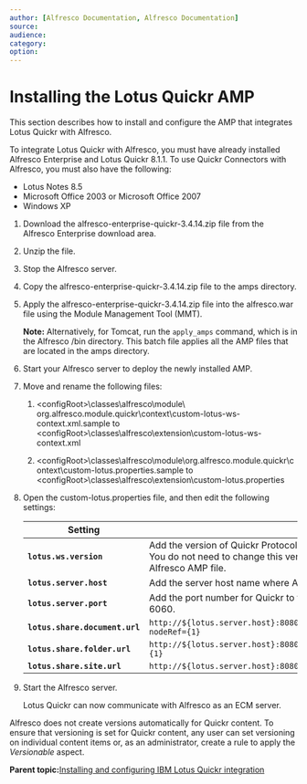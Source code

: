 ```yaml
---
author: [Alfresco Documentation, Alfresco Documentation]
source: 
audience: 
category: 
option: 
---
```


# Installing the Lotus Quickr AMP

This section describes how to install and configure the AMP that integrates Lotus Quickr with Alfresco.

To integrate Lotus Quickr with Alfresco, you must have already installed Alfresco Enterprise and Lotus Quickr 8.1.1. To use Quickr Connectors with Alfresco, you must also have the following:

-   Lotus Notes 8.5
-   Microsoft Office 2003 or Microsoft Office 2007
-   Windows XP

1.  Download the alfresco-enterprise-quickr-3.4.14.zip file from the Alfresco Enterprise download area.

2.  Unzip the file.

3.  Stop the Alfresco server.

4.  Copy the alfresco-enterprise-quickr-3.4.14.zip file to the amps directory.

5.  Apply the alfresco-enterprise-quickr-3.4.14.zip file into the alfresco.war file using the Module Management Tool \(MMT\).

    **Note:** Alternatively, for Tomcat, run the `apply_amps` command, which is in the Alfresco /bin directory. This batch file applies all the AMP files that are located in the amps directory.

6.  Start your Alfresco server to deploy the newly installed AMP.

7.  Move and rename the following files:

    1.  <configRoot\>\\classes\\alfresco\\module\\ org.alfresco.module.quickr\\context\\custom-lotus-ws-context.xml.sample to <configRoot\>\\classes\\alfresco\\extension\\custom-lotus-ws-context.xml

    2.  <configRoot\>\\classes\\alfresco\\module\\org.alfresco.module.quickr\\context\\custom-lotus.properties.sample to <configRoot\>\\classes\\alfresco\\extension\\custom-lotus.properties

8.  Open the custom-lotus.properties file, and then edit the following settings:

    |**Setting**|**Description**|
    |-----------|---------------|
    |**`lotus.ws.version`**|Add the version of Quickr Protocol implemented by Alfresco. The default is 8.0.1. You do not need to change this version for the Technical Preview version of Alfresco AMP file.|
    |**`lotus.server.host`**|Add the server host name where Alfresco is installed. For example, `localhost`.|
    |**`lotus.server.port`**|Add the port number for Quickr to talk with Alfresco. For example, the default is 6060.|
    |**`lotus.share.document.url`**|`http://${lotus.server.host}:8080/share/page/site/{0}/document-details?nodeRef={1}`|
    |**`lotus.share.folder.url`**|`http://${lotus.server.host}:8080/share/page/site/{0}/documentlibrary\#path\={1}`|
    |**`lotus.share.site.url`**|`http://${lotus.server.host}:8080/share/page/site/{0}/dashboard`|

9.  Start the Alfresco server.

    Lotus Quickr can now communicate with Alfresco as an ECM server.


Alfresco does not create versions automatically for Quickr content. To ensure that versioning is set for Quickr content, any user can set versioning on individual content items or, as an administrator, create a rule to apply the *Versionable* aspect.

**Parent topic:**[Installing and configuring IBM Lotus Quickr integration](../concepts/quickr-intro.md)

